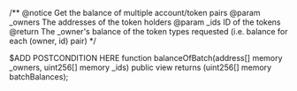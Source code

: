 /**
    @notice Get the balance of multiple account/token pairs
    @param _owners The addresses of the token holders
    @param _ids    ID of the tokens
    @return        The _owner's balance of the token types requested (i.e. balance for each (owner, id) pair)
*/

$ADD POSTCONDITION HERE
function balanceOfBatch(address[] memory _owners, uint256[] memory _ids) public view returns (uint256[] memory batchBalances);